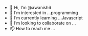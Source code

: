 - 👋 Hi, I’m @awanish6
- 👀 I’m interested in ...programming 
- 🌱 I’m currently learning ...Javascript 
- 💞️ I’m looking to collaborate on ...
- 📫 How to reach me ...

<!---
awanish6/awanish6 is a ✨ special ✨ repository because its `README.md` (this file) appears on your GitHub profile.
You can click the Preview link to take a look at your changes.
--->
